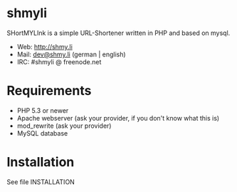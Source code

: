 shmyli
======

SHortMYLInk is a simple URL-Shortener written in PHP and based on mysql.

* Web: http://shmy.li
* Mail: dev@shmy.li (german | english)
* IRC: #shmyli @ freenode.net

Requirements
============

* PHP 5.3 or newer
* Apache webserver (ask your provider, if you don't know what this is)
* mod_rewrite (ask your provider)
* MySQL database

Installation
============

See file INSTALLATION
